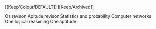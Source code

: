 [[Keep/Colour/DEFAULT]] [[Keep/Archived]] 

Os revison
Apitude revison 
Statistics and probability
Computer networks
One logical reasoning
One aptitude

